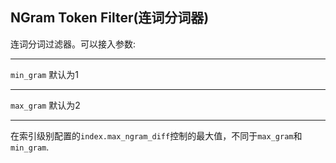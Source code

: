 ## NGram Token Filter(连词分词器)
连词分词过滤器。可以接入参数:
***
```min_gram```    默认为1
***
```max_gram```    默认为2
***
在索引级别配置的```index.max_ngram_diff```控制的最大值，不同于```max_gram```和```min_gram```.